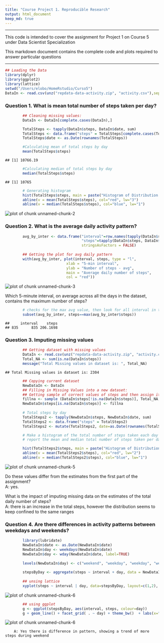 ```yaml
---
title: "Course Project 1. Reproducible Research"
output: html_document
keep_md: true
---
```

___________________________________________________________________________________________________________________________
This code is intended to cover the assignment for Project 1 on Course 5 under Data Scientist Specialization

This markdown document contains the complete code and plots required to answer particular questions
___________________________________________________________________________________________________________________________


```r
## Loading the Data
library(dplyr)
library(ggplot2)
library(lattice)
setwd("/Users/elobo/HomeRstudio/Curso5")
DataIn <- read.csv(unz("repdata-data-activity.zip", "activity.csv"),sep=",",na.strings = "NA")
```
### Question 1. What is mean total number of steps taken per day?

```r
        ## Cleaning missing values:
        DataIn <- DataIn[complete.cases(DataIn),]

        TotalSteps <- tapply(DataIn$steps, DataIn$date, sum)
        TotalSteps <- data.frame("steps" = TotalSteps[complete.cases(TotalSteps)])
        TotalSteps$date <- as.Date(rownames(TotalSteps))

        #Calculating mean of total steps by day
        mean(TotalSteps$steps)
```

```
## [1] 10766.19
```

```r
        #Calculating median of total steps by day
        median(TotalSteps$steps)
```

```
## [1] 10765
```

```r
        # Generating histogram 
        hist(TotalSteps$steps, main = paste("Histogram of Distribution of total steps"), xlab = "Range of steps", breaks=20)
        abline(v = mean(TotalSteps$steps), col="red", lw="3")
        abline(v = median(TotalSteps$steps), col="blue", lw="1")
```

![plot of chunk unnamed-chunk-2](figure/unnamed-chunk-2-1.png)

### Question 2. What is the average daily activity pattern?

```r
        avg_by_inter <- data.frame("interval"=row.names(tapply(DataIn$steps, DataIn$interval, mean, na.rm=T)), 
                                   "steps"=tapply(DataIn$steps, DataIn$interval, mean, na.rm=T),
                                   stringsAsFactors = FALSE)
    
        ## Getting the plot for avg daily pattern
        with(avg_by_inter, plot(interval, steps, type = "l",
                            xlab = "5-min interval", 
                            ylab = "Number of steps - avg",
                            main = "Average daily number of steps", 
                            col = "red"))
```

![plot of chunk unnamed-chunk-3](figure/unnamed-chunk-3-1.png)

Which 5-minute interval, on average across all the days in the dataset, contains the maximum number of steps?

```r
        # checks for the max avg value, then look for all interval in that day
        subset(avg_by_inter, steps==max(avg_by_inter$steps)) 
```

```
##     interval    steps
## 835      835 206.1698
```

### Question 3. Imputing missing values

```r
        ## Getting dataset with missing values
        DataIn <- read.csv(unz("repdata-data-activity.zip", "activity.csv"),sep=",",na.strings = "NA")
        Total_NA <- sum(is.na(DataIn$steps))
        message("Total Missing values in dataset is: ", Total_NA)
```

```
## Total Missing values in dataset is: 2304
```

```r
        ## Copying current dataset
        NewDataIn <- DataIn
        ## Filling in Missing Values into a new dataset:
        ## Getting sample of correct values of steps and then assign it to all NAs
        fillna <- sample (DataIn$steps[!is.na(DataIn$steps)], Total_NA, replace=TRUE) 
        NewDataIn$steps[is.na(DataIn$steps)] <- fillna
        
        # Total steps by day
        TotalSteps2 <- tapply(NewDataIn$steps, NewDataIn$date, sum)
        TotalSteps2 <- data.frame("steps" = TotalSteps2)
        TotalSteps2 <- mutate(TotalSteps2, date=as.Date(rownames(TotalSteps2)))

        # Make a histogram of the total number of steps taken each day and Calculate and 
        # report the mean and median total number of steps taken per day.

        hist(TotalSteps2$steps, main = paste("Histogram of Distribution of total steps"), xlab = "Range of steps", breaks=20)
        abline(v = mean(TotalSteps2$steps), col="red", lw="2")
        abline(v = median(TotalSteps2$steps), col="blue", lw="1")
```

![plot of chunk unnamed-chunk-5](figure/unnamed-chunk-5-1.png)

Do these values differ from the estimates from the first part of the assignment? 
 <br />A: yes.
        
What is the impact of imputing missing data on the estimates of the total daily number of steps?
 <br />A: there is an increase in the total steps, however the distribution seems to keep confined to the same ranges
        
### Question 4. Are there differences in activity patterns between weekdays and weekends?

```r
        library(lubridate)
        NewDataIn$date <- as.Date(NewDataIn$date)
        NewDataIn$day <- weekdays(NewDataIn$date)
        NewDataIn$day <- wday(NewDataIn$date, label=TRUE)
        
        levels(NewDataIn$day) <- c("weekend", "weekday", "weekday", "weekday", "weekday", "weekday","weekend")
        
        stepsByDay <- aggregate(steps ~ interval + day, data = NewDataIn, mean)
        
        ## unsing lattice
        xyplot(steps ~ interval | day, data=stepsByDay, layout=c(1,2), type="l")
```

![plot of chunk unnamed-chunk-6](figure/unnamed-chunk-6-1.png)

```r
        ## using ggplot
        g <- ggplot(stepsByDay, aes(interval, steps, colour=day))
        g + geom_line() + facet_grid( . ~ day) + theme_bw()  + labs(x="5-min Interval", y="Avg Steps [#]")
```

![plot of chunk unnamed-chunk-6](figure/unnamed-chunk-6-2.png)
        
        A: Yes there is difference in pattern, showing a trend of more steps during weekend
        
